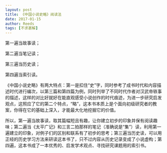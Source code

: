 ```yaml
---
layout: post
title: 《中国小说史略》阅读法
date: 2017-01-15
author: Reeds
tags: [不求甚解]
---
```


第一遍当故事读；

第二遍当笔记读；

第三遍当历史读；

第四遍当索引读。

《中国小说史略》有两大特点：第一是扣住“史”字，同时参考了成书时代和内容描述时代进行编次，以第三篇和第四篇为例，同时列举了不同时代作者对汉武帝轶事的描述，这样的对比好就好在能直观感受小说创作的时代痕迹，为进一步研究启发观点，这照应了它的第二个特点，“略”，这本书本质上是个面向初级研究者的教案，你得在它的基础上深入，才能最大化地挖掘它的价值。

所以，第一遍当故事读，取其篇幅短且有趣，让你建立初步的印象并保有阅读趣味；第二遍当《太平广记》和三言二拍那样的笔记（准确说是“集”）读，利用第一遍建立的印象，对例子们的区别和联系有了初步的思考；第三遍当历史读，可以用正经的历史学习方法来研读这本书了，只不过内容从历史记录变成了小说虚构；第四遍，这本书成了一本优秀的、启发学术观点、寻找研究课题用的索引书。